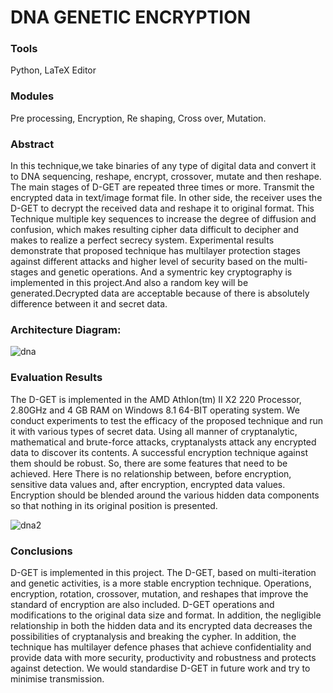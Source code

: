 # DNA GENETIC ENCRYPTION 

<h3> Tools </h3>

Python, LaTeX Editor

<h3> Modules </h3>

Pre processing,
Encryption,
Re shaping,
Cross over,
Mutation.

<h3>Abstract </h3>

In this technique,we take binaries of any type of digital data and convert it to DNA sequencing, reshape, encrypt, crossover, mutate and then reshape. The main stages of D-GET are repeated three times or more. Transmit the encrypted data in text/image format file. In other side, the receiver uses the D-GET to decrypt the received data and reshape it to original format. This Technique  multiple key sequences to increase the degree of diffusion and confusion, which makes resulting cipher data difficult to decipher and makes to realize a perfect secrecy system. Experimental results demonstrate that proposed technique has multilayer protection stages against different attacks and higher level of security based on the multi-stages and genetic operations. And a symentric key cryptography is implemented in this project.And also a random key will be generated.Decrypted data are acceptable because of there is absolutely difference between it and secret data. 

<h3> Architecture Diagram: </h3>
 
 ![dna](https://user-images.githubusercontent.com/53599318/99866986-d4071c00-2bdb-11eb-9a57-fbf35ead9adf.jpg)


<h3> Evaluation Results </h3>

The D-GET is implemented in the AMD Athlon(tm) II X2 220 Processor, 2.80GHz and 4 GB RAM on Windows 8.1 64-BIT operating system. We conduct experiments to test the efficacy of the proposed technique and run it with various types of secret data. 
Using all manner of cryptanalytic, mathematical and brute-force attacks,  cryptanalysts attack any encrypted data to discover its contents. A successful encryption technique against them should be robust. So, there are some features that need to be achieved. Here There is no relationship between, before encryption, sensitive data values and, after encryption, encrypted data values. Encryption should be blended around the various hidden data components so that nothing in its original position is presented. 

![dna2](https://user-images.githubusercontent.com/53599318/99867007-f6993500-2bdb-11eb-96f6-4fbc7a878cf5.jpg)

<h3> Conclusions </h3>

D-GET is implemented in this project. The D-GET, based on multi-iteration and genetic activities, is a more stable encryption technique. Operations, encryption, rotation, crossover, mutation, and reshapes that improve the standard of encryption are also included. D-GET operations and modifications to the original data size and format. In addition, the negligible relationship in both the hidden data and its encrypted data decreases the possibilities of cryptanalysis and breaking the cypher. In addition, the technique has multilayer defence phases that achieve confidentiality and provide data with more security, productivity and robustness and protects against detection. We would standardise D-GET in future work and try to minimise transmission.

